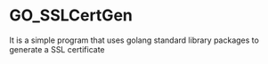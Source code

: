 # GO_SSLCertGen
It is a simple program that uses golang standard library packages to generate a SSL certificate
